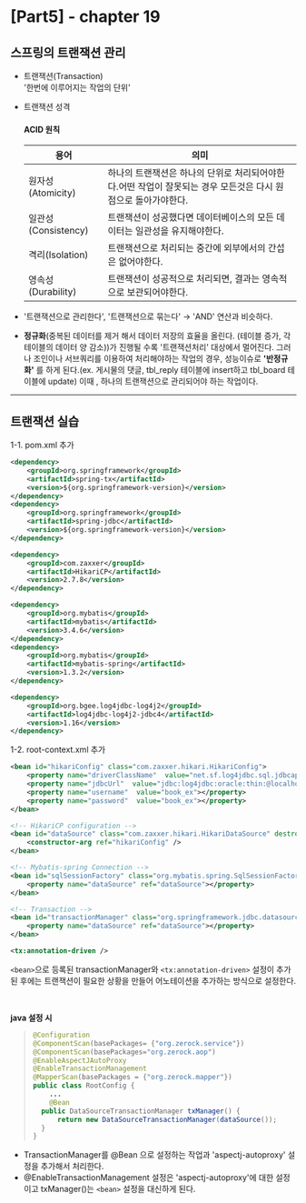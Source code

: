 
[Part5] - chapter 19
=========================

스프링의 트랜잭션 관리
-----------------
* 트랜잭션(Transaction)   
'한번에 이루어지는 작업의 단위'

* 트랜잭션 성격
    #### ACID 원칙
    |용어                       | 의미	 
    |---------------------------|----------------------
    |원자성(Atomicity)          |하나의 트랜잭션은 하나의 단위로 처리되어야한다.어떤 작업이 잘못되는 경우 모든것은 다시 원점으로 돌아가야한다.
    |일관성(Consistency)	    |트랜잭션이 성공했다면 데이터베이스의 모든 데이터는 일관성을 유지해야한다.
    |격리(Isolation)	        |트랜잭션으로 처리되는 중간에 외부에서의 간섭은 없어야한다.
    |영속성(Durability)	        |트랜잭션이 성공적으로 처리되면, 결과는 영속적으로 보관되어야한다. 

* '트랜잭션으로 관리한다', '트랜잭션으로 묶는다' → 'AND' 연산과 비슷하다.

* **정규화**(중복된 데이터를 제거 해서 데이터 저장의 효율을 올린다. (테이블 증가, 각 테이블의 데이터 양 감소))가 진행될 수록 '트랜잭션처리' 대상에서 멀어진다. 그러나 조인이나 서브쿼리를 이용하여 처리해야하는 작업의 경우, 성능이슈로 **'반정규화'** 를 하게 된다.(ex. 게시물의 댓글, tbl_reply 테이블에 insert하고 tbl_board 테이블에 update) 이때 , 하나의 트랜잭션으로 관리되어야 하는 작업이다. 

<hr />

트랜잭션 실습
---------------
1-1. pom.xml 추가
```xml
<dependency>
    <groupId>org.springframework</groupId>
    <artifactId>spring-tx</artifactId>
    <version>${org.springframework-version}</version>
</dependency>
<dependency>
    <groupId>org.springframework</groupId>
    <artifactId>spring-jdbc</artifactId>
    <version>${org.springframework-version}</version>
</dependency>

<dependency>
    <groupId>com.zaxxer</groupId>
    <artifactId>HikariCP</artifactId>
    <version>2.7.8</version>
</dependency>

<dependency>
    <groupId>org.mybatis</groupId>
    <artifactId>mybatis</artifactId>
    <version>3.4.6</version>
</dependency>
<dependency>
    <groupId>org.mybatis</groupId>
    <artifactId>mybatis-spring</artifactId>
    <version>1.3.2</version>
</dependency>

<dependency>
    <groupId>org.bgee.log4jdbc-log4j2</groupId>
    <artifactId>log4jdbc-log4j2-jdbc4</artifactId>
    <version>1.16</version>
</dependency>
```
1-2. root-context.xml 추가
```xml
<bean id="hikariConfig" class="com.zaxxer.hikari.HikariConfig">
    <property name="driverClassName"  value="net.sf.log4jdbc.sql.jdbcapi.DriverSpy"></property>
    <property name="jdbcUrl"  value="jdbc:log4jdbc:oracle:thin:@localhost:1521:XE"></property>
    <property name="username"  value="book_ex"></property>
    <property name="password"  value="book_ex"></property>
</bean>

<!-- HikariCP configuration -->
<bean id="dataSource" class="com.zaxxer.hikari.HikariDataSource" destroy-method="close">
    <constructor-arg ref="hikariConfig" />
</bean>

<!-- Mybatis-spring Connection -->
<bean id="sqlSessionFactory" class="org.mybatis.spring.SqlSessionFactoryBean">
    <property name="dataSource" ref="dataSource"></property>
</bean>

<!-- Transaction -->
<bean id="transactionManager" class="org.springframework.jdbc.datasource.DataSourceTransactionManager">
    <property name="dataSource" ref="dataSource"></property>
</bean>

<tx:annotation-driven />
```

```<bean>```으로 등록된 transactionManager와 ```<tx:annotation-driven>``` 설정이 추가 된 후에는 트랜잭션이 필요한 상황을 만들어 어노테이션을 추가하는 방식으로 설정한다. 

<br>

**java 설정 시**   
> ```java
> @Configuration
> @ComponentScan(basePackages= {"org.zerock.service"})
> @ComponentScan(basePackages="org.zerock.aop")
> @EnableAspectJAutoProxy
> @EnableTransactionManagement
> @MapperScan(basePackages = {"org.zerock.mapper"})
> public class RootConfig {
>     ...
>     @Bean
> 	public DataSourceTransactionManager txManager() {
> 		return new DataSourceTransactionManager(dataSource());
> 	}
> }    
> ```

* TransactionManager를 @Bean 으로 설정하는 작업과 'aspectj-autoproxy' 설정을 추가해서 처리한다. 
* @EnableTransactionManagement 설정은 'aspectj-autoproxy'에 대한 설정이고 txManager()는 ```<bean>``` 설정을 대신하게 된다.
